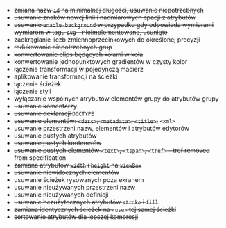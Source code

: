 - ~~zmiana nazw `id` na minimalnej długości, usuwanie niepotrzebnych~~
- ~~usuwanie znaków nowej linii i nadmiarowych spacji z atrybutów~~
- ~~usuwanie `enable-background` w przypadku gdy odpowiada wymiarami wymiarom w tagu `svg` - nieimplementowane, usunięte~~
- ~~zaokrąglanie liczb zmiennoprzecinkowych do określonej precyzji~~
- ~~redukowanie niepotrzebnych grup~~
- ~~konwertowanie elips będących kołami w koła~~
- konwertowanie jednopunktowych gradientów w czysty kolor
- łączenie transformacji w pojedynczą macierz
- aplikowanie transformacji na ścieżki
- łączenie ścieżek
- łączenie styli
- ~~wyłączanie wspólnych atrybutów elementów grupy do atrybutów grupy~~
- ~~usuwanie komentarzy~~
- ~~usuwanie deklaracji `DOCTYPE`~~
- ~~usuwanie elementów: `<desc>`, `<metadata>`, `<title>`,~~ `<xml>`
- usuwanie przestrzeni nazw, elementów i atrybutów edytorów
- ~~usuwanie pustych atrybutów~~
- ~~usuwanie pustych kontenerów~~
- ~~usuwanie pustych elementów `<text>`, `<tspan>`, `<tref>` - tref removed from specification~~
- ~~zamiana atrybutów `width` i `height` na `viewBox`~~
- ~~usuwanie niewidocznych elementów~~
- usuwanie ścieżek rysowanych poza ekranem
- usuwanie nieużywanych przestrzeni nazw
- ~~usuwanie nieużywanych definicji~~
- ~~usuwanie bezużytecznych atrybutów `stroke` i `fill`~~
- ~~zamiana identycznych ścieżek na `<use>` tej samej ścieżki~~
- ~~sortowanie atrybutów dla lepszej kompresji~~
